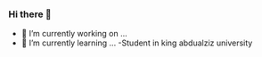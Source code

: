 ### Hi there 👋
- 🔭 I’m currently working on ...
- 🌱 I’m currently learning ...
-Student in king abdualziz university

